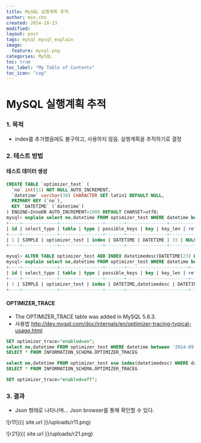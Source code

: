 ```yaml
---
title: MySQL 실행계획 추적
author: min_cho
created: 2014-10-23
modified:
layout: post
tags: mysql mysql_explain
image:
  feature: mysql.png
categories: MySQL
toc: true
toc_label: "My Table of Contents"
toc_icon: "cog"
---
```


# MySQL 실행계획 추적

### 1. 목적 
* index를 추가했음에도 불구하고, 사용하지 않음. 실행계획을 추적하기로 결정

### 2. 테스트 방법 
#### 테스트 데이터 생성

```sql
CREATE TABLE `optimizer_test` (
  `no` int(11) NOT NULL AUTO_INCREMENT,
  `datetime` varchar(30) CHARACTER SET latin1 DEFAULT NULL,
  PRIMARY KEY (`no`),
  KEY `DATETIME` (`datetime`)
) ENGINE=InnoDB AUTO_INCREMENT=1000 DEFAULT CHARSET=utf8;
mysql> explain select no,datetime FROM optimizer_test WHERE datetime between '2014-09-24 00:00:00' and '2014-10-01 23:59:59' ORDER BY datetime DESC;
+----+-------------+----------------+-------+---------------+----------+---------+------+------+--------------------------+
| id | select_type | table | type | possible_keys | key | key_len | ref | rows | Extra |
+----+-------------+----------------+-------+---------------+----------+---------+------+------+--------------------------+
| 1 | SIMPLE | optimizer_test | index | DATETIME | DATETIME | 33 | NULL | 1 | Using where; Using index |
+----+-------------+----------------+-------+---------------+----------+---------+------+------+--------------------------+

mysql> ALTER TABLE optimizer_test ADD INDEX datetimedesc(DATETIME(23) DESC);
mysql> explain select no,datetime FROM optimizer_test WHERE datetime between '2014-09-24 00:00:00' and '2014-10-01 23:59:59' ORDER BY datetime DESC;
+----+-------------+----------------+-------+-----------------------+----------+---------+------+------+--------------------------+
| id | select_type | table | type | possible_keys | key | key_len | ref | rows | Extra |
+----+-------------+----------------+-------+-----------------------+----------+---------+------+------+--------------------------+
| 1 | SIMPLE | optimizer_test | index | DATETIME,datetimedesc | DATETIME | 33 | NULL | 1 | Using where; Using index |
+----+-------------+----------------+-------+-----------------------+----------+---------+------+------+--------------------------+
```

#### OPTIMIZER_TRACE
* The OPTIMIZER_TRACE table was added in MySQL 5.6.3.
* 사용법 <http://dev.mysql.com/doc/internals/en/optimizer-tracing-typical-usage.html>

```sql
SET optimizer_trace="enabled=on";
select no,datetime FROM optimizer_test WHERE datetime between '2014-09-24 00:00:00' and '2014-10-01 23:59:59' ORDER BY datetime DESC;
SELECT * FROM INFORMATION_SCHEMA.OPTIMIZER_TRACEG

select no,datetime FROM optimizer_test use index(datetimedesc) WHERE datetime between '2014-09-24 00:00:00' and '2014-10-01 23:59:59' ORDER BY datetime DESC;
SELECT * FROM INFORMATION_SCHEMA.OPTIMIZER_TRACEG

SET optimizer_trace="enabled=off";
```

### 3. 결과
* Json 형태로 나타나며... Json browser를 통해 확인할 수 있다.

![r11]({{ site.url }}/uploads/r11.png)

![r21]({{ site.url }}/uploads/r21.png)

